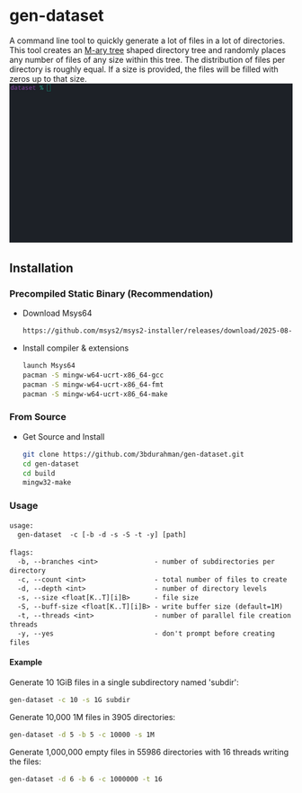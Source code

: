 # gen-dataset
A command line tool to quickly generate a lot of files in a lot of directories. This tool creates an [M-ary tree](https://en.wikipedia.org/wiki/M-ary_tree)
shaped directory tree and randomly places any number of files of any size within this tree. The distribution of files per directory is roughly equal. If a size is provided, the files will be filled with zeros up to that size.
![Usage example](doc/example.gif)
## Installation
### Precompiled Static Binary (Recommendation)
* Download Msys64
  ```sh
  https://github.com/msys2/msys2-installer/releases/download/2025-08-30/msys2-x86_64-20250830.exe
  ```
* Install compiler & extensions
  ```sh
  launch Msys64
  pacman -S mingw-w64-ucrt-x86_64-gcc
  pacman -S mingw-w64-ucrt-x86_64-fmt
  pacman -S mingw-w64-ucrt-x86_64-make
  ```
### From Source
* Get Source and Install
  ```sh
  git clone https://github.com/3bdurahman/gen-dataset.git
  cd gen-dataset
  cd build
  mingw32-make
  ```

### Usage
```
usage:
  gen-dataset  -c [-b -d -s -S -t -y] [path]

flags:
  -b, --branches <int>              - number of subdirectories per directory
  -c, --count <int>                 - total number of files to create
  -d, --depth <int>                 - number of directory levels
  -s, --size <float[K..T][i]B>      - file size
  -S, --buff-size <float[K..T][i]B> - write buffer size (default=1M)
  -t, --threads <int>               - number of parallel file creation threads
  -y, --yes                         - don't prompt before creating files
```
#### Example
Generate 10 1GiB files in a single subdirectory named 'subdir':
```sh
gen-dataset -c 10 -s 1G subdir
```
Generate 10,000 1M files in 3905 directories:
```sh
gen-dataset -d 5 -b 5 -c 10000 -s 1M
```
Generate 1,000,000 empty files in 55986 directories with 16 threads writing the files:
```sh
gen-dataset -d 6 -b 6 -c 1000000 -t 16
```

